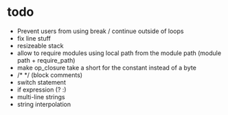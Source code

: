 # todo

* Prevent users from using break / continue outside of loops
* fix line stuff
* resizeable stack
* allow to require modules using local path from the module path (module path + require_path)
* make op_closure take a short for the constant instead of a byte
* /* */ (block comments)
* switch statement
* if expression (? :)
* multi-line strings
* string interpolation
